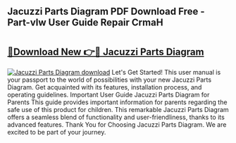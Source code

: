 ## Jacuzzi Parts Diagram PDF Download Free - Part-vIw User Guide Repair CrmaH

# <h2><a href="http://dfttbjc.blite.top/?on=Jacuzzi+Parts+Diagram">🔗Download New 👉🔴 Jacuzzi Parts Diagram</a></h2>

[![Jacuzzi Parts Diagram download](https://i.imgur.com/lujVjoI.png)](http://dfttbjc.blite.top/?on=Jacuzzi+Parts+Diagram)
Let's Get Started! This user manual is your passport to the world of possibilities with your new Jacuzzi Parts Diagram. Get acquainted with its features, installation process, and operating guidelines. Important User Guide Jacuzzi Parts Diagram for Parents This guide provides important information for parents regarding the safe use of this product for children. This remarkable Jacuzzi Parts Diagram offers a seamless blend of functionality and user-friendliness, thanks to its advanced features. Thank You for Choosing Jacuzzi Parts Diagram. We are excited to be part of your journey.
